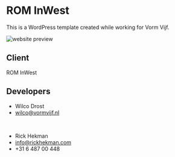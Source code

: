 # ROM InWest

This is a WordPress template created while working for Vorm Vijf.

![website preview](public/images/animated-preview.gif)<br />

## Client
ROM InWest

## Developers

* Wilco Drost
* wilco@vormvijf.nl

<br />

* Rick Hekman
* info@rickhekman.com
* +31 6 487 00 448
